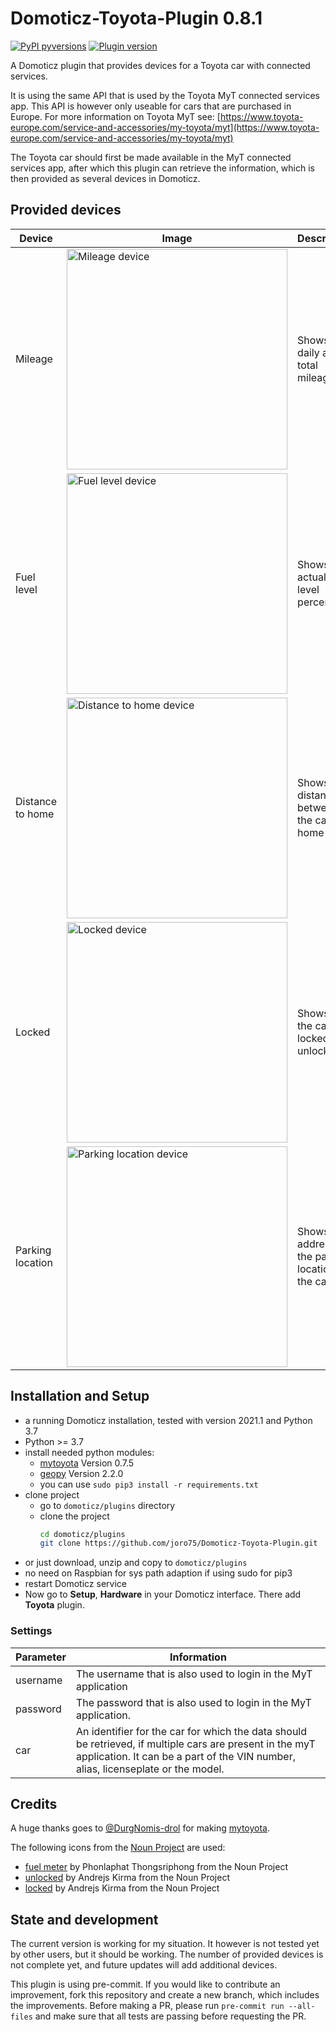 # Domoticz-Toyota-Plugin 0.8.1
[![PyPI pyversions](https://img.shields.io/badge/python-3.7-blue.svg)]() [![Plugin version](https://img.shields.io/badge/version-0.8.1-red.svg)](https://github.com/joro75/Domoticz-Toyota-Plugin/branches)

A Domoticz plugin that provides devices for a Toyota car with connected services.

It is using the same API that is used by the Toyota MyT connected services
app. This API is however only useable for cars that are purchased in Europe.
For more information on Toyota MyT see:
[https://www.toyota-europe.com/service-and-accessories/my-toyota/myt](https://www.toyota-europe.com/service-and-accessories/my-toyota/myt)

The Toyota car should first be made available in the MyT connected services
app, after which this plugin can retrieve the information, which is then provided as several
devices in Domoticz.

## Provided devices
| Device           | Image                                                                                                                                                 | Description                                          |
| ---------------- | ----------------------------------------------------------------------------------------------------------------------------------------------------- | ---------------------------------------------------- |
| Mileage          | <img src='https://github.com/joro75/Domoticz-Toyota-Plugin/raw/main/resources/device_mileage.png' width='353' alt='Mileage device'>                   | Shows the daily and total mileage                    |
| Fuel level       | <img src='https://github.com/joro75/Domoticz-Toyota-Plugin/raw/main/resources/device_fuel_level.png' width='353' alt='Fuel level device'>             | Shows the actual fuel level percentage               |
| Distance to home | <img src='https://github.com/joro75/Domoticz-Toyota-Plugin/raw/main/resources/device_distance_to_home.png' width='353' alt='Distance to home device'> | Shows the distance between the car and home          |
| Locked           | <img src='https://github.com/joro75/Domoticz-Toyota-Plugin/raw/main/resources/device_locked_locked.png' width='353' alt='Locked device'>              | Shows if the car is locked or unlocked               |
| Parking location | <img src='https://github.com/joro75/Domoticz-Toyota-Plugin/raw/main/resources/device_parking_location.png' width='353' alt='Parking location device'> | Shows the address of the parking location of the car |

## Installation and Setup
- a running Domoticz installation, tested with version 2021.1 and Python 3.7
- Python >= 3.7
- install needed python modules:
   - [mytoyota](https://github.com/DurgNomis-drol/mytoyota) Version 0.7.5
   - [geopy](https://github.com/geopy/geopy) Version 2.2.0
   - you can use `sudo pip3 install -r requirements.txt`
- clone project
    - go to `domoticz/plugins` directory
    - clone the project
        ```bash
        cd domoticz/plugins
        git clone https://github.com/joro75/Domoticz-Toyota-Plugin.git
        ```
- or just download, unzip and copy to `domoticz/plugins`
- no need on Raspbian for sys path adaption if using sudo for pip3
- restart Domoticz service
- Now go to **Setup**, **Hardware** in your Domoticz interface. There add **Toyota** plugin.

### Settings
| Parameter   | Information                                                                                                                                                                                  |
| ----------- | -------------------------------------------------------------------------------------------------------------------------------------------------------------------------------------------- |
| username    | The username that is also used to login in the MyT application                                                                                                                               |
| password    | The password that is also used to login in the MyT application.                                                                                                                              |
| car         | An identifier for the car for which the data should be retrieved, if multiple cars are present in the myT application. It can be a part of the VIN number, alias, licenseplate or the model. |

## Credits
A huge thanks goes to [@DurgNomis-drol](https://github.com/DurgNomis-drol/) for making [mytoyota](https://github.com/DurgNomis-drol/mytoyota).

The following icons from the [Noun Project](https://thenounproject.com) are used:
* [fuel meter](https://thenounproject.com/search/?q=fuel+meter&i=2690780#) by Phonlaphat Thongsriphong from the Noun Project
* [unlocked](https://thenounproject.com/andrejs/collection/view-thin/?i=3863254) by Andrejs Kirma from the Noun Project
* [locked](https://thenounproject.com/search/?q=car+locked&i=3863407#) by Andrejs Kirma from the Noun Project

## State and development
The current version is working for my situation. It however is not tested yet by other users, but it should
be working. The number of provided devices is not complete yet, and future updates will add additional devices.

This plugin is using pre-commit. If you would like to contribute an improvement, fork this repository and
create a new branch, which includes the improvements. Before making a PR, please run `pre-commit run --all-files`
and make sure that all tests are passing before requesting the PR.
